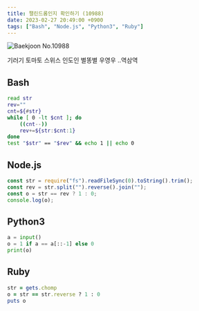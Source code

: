 ```yaml
---
title: 팰린드롬인지 확인하기 (10988)
date: 2023-02-27 20:49:00 +0900
tags: ["Bash", "Node.js", "Python3", "Ruby"]
---
```


![Baekjoon No.10988](https://cdn.jsdelivr.net/gh/kimzuni/cdn/blog/baekjoon-10988.png)

기러기 토마토 스위스 인도인 별똥별 우영우 ..역삼역

## Bash

```bash
read str
rev=""
cnt=${#str}
while [ 0 -lt $cnt ]; do
	((cnt--))
	rev+=${str:$cnt:1}
done
test "$str" == "$rev" && echo 1 || echo 0
```

## Node.js

```javascript
const str = require("fs").readFileSync(0).toString().trim();
const rev = str.split("").reverse().join("");
const o = str == rev ? 1 : 0;
console.log(o);
```

## Python3

```python
a = input()
o = 1 if a == a[::-1] else 0
print(o)
```

## Ruby

```ruby
str = gets.chomp
o = str == str.reverse ? 1 : 0
puts o
```
